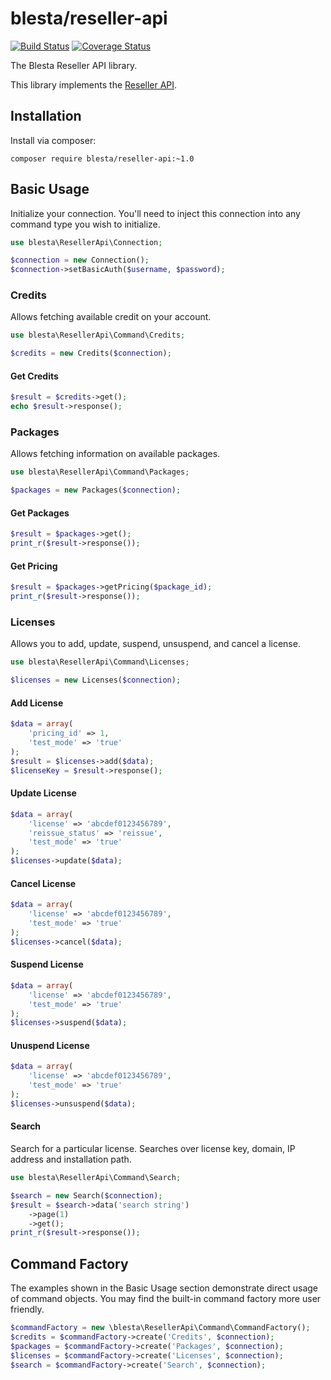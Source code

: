 # blesta/reseller-api

[![Build Status](https://travis-ci.org/blesta/reseller-api.svg?branch=master)](https://travis-ci.org/blesta/reseller-api) [![Coverage Status](https://coveralls.io/repos/blesta/reseller-api/badge.svg)](https://coveralls.io/r/blesta/reseller-api)

The Blesta Reseller API library.

This library implements the [Reseller API](http://docs.blesta.com/display/dev/Reseller+API).

## Installation

Install via composer:

```
composer require blesta/reseller-api:~1.0
```

## Basic Usage

Initialize your connection. You'll need to inject this connection into any command type you wish to initialize.

```php
use blesta\ResellerApi\Connection;

$connection = new Connection();
$connection->setBasicAuth($username, $password);
```

### Credits

Allows fetching available credit on your account.

```php
use blesta\ResellerApi\Command\Credits;

$credits = new Credits($connection);
```

#### Get Credits

```php
$result = $credits->get();
echo $result->response();
```

### Packages

Allows fetching information on available packages.

```php
use blesta\ResellerApi\Command\Packages;

$packages = new Packages($connection);
```

#### Get Packages

```php
$result = $packages->get();
print_r($result->response());
```
#### Get Pricing

```php
$result = $packages->getPricing($package_id);
print_r($result->response());
```

### Licenses

Allows you to add, update, suspend, unsuspend, and cancel a license.

```php
use blesta\ResellerApi\Command\Licenses;

$licenses = new Licenses($connection);
```

#### Add License

```php
$data = array(
    'pricing_id' => 1,
    'test_mode' => 'true'
);
$result = $licenses->add($data);
$licenseKey = $result->response();
```

#### Update License

```php
$data = array(
    'license' => 'abcdef0123456789',
    'reissue_status' => 'reissue',
    'test_mode' => 'true'
);
$licenses->update($data);
```

#### Cancel License

```php
$data = array(
    'license' => 'abcdef0123456789',
    'test_mode' => 'true'
);
$licenses->cancel($data);
```

#### Suspend License

```php
$data = array(
    'license' => 'abcdef0123456789',
    'test_mode' => 'true'
);
$licenses->suspend($data);
```

#### Unuspend License
```php
$data = array(
    'license' => 'abcdef0123456789',
    'test_mode' => 'true'
);
$licenses->unsuspend($data);
```

#### Search

Search for a particular license. Searches over license key, domain, IP address and installation path.

```php
use blesta\ResellerApi\Command\Search;

$search = new Search($connection);
$result = $search->data('search string')
    ->page(1)
    ->get();
print_r($result->response());
```

## Command Factory

The examples shown in the Basic Usage section demonstrate direct usage of command objects. You may find the built-in command factory more user friendly.

```php
$commandFactory = new \blesta\ResellerApi\Command\CommandFactory();
$credits = $commandFactory->create('Credits', $connection);
$packages = $commandFactory->create('Packages', $connection);
$licenses = $commandFactory->create('Licenses', $connection);
$search = $commandFactory->create('Search', $connection);
```
